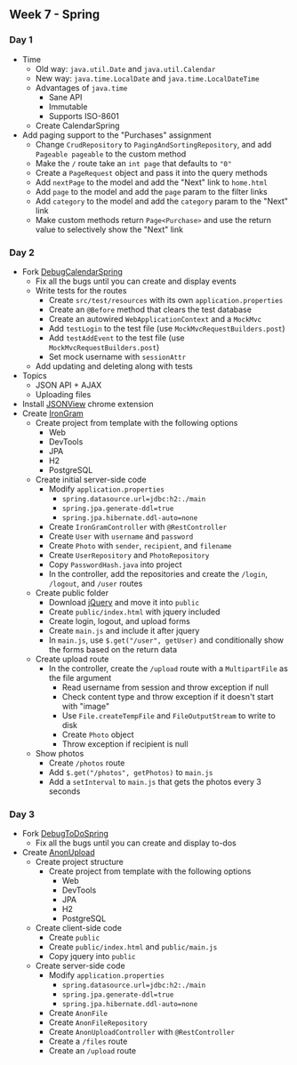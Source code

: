 ## Week 7 - Spring

### Day 1

* Time
  * Old way: `java.util.Date` and `java.util.Calendar`
  * New way: `java.time.LocalDate` and `java.time.LocalDateTime`
  * Advantages of `java.time`
    * Sane API
    * Immutable
    * Supports ISO-8601
  * Create CalendarSpring
* Add paging support to the "Purchases" assignment
  * Change `CrudRepository` to `PagingAndSortingRepository`, and add `Pageable pageable` to the custom method
  * Make the `/` route take an `int page` that defaults to `"0"`
  * Create a `PageRequest` object and pass it into the query methods
  * Add `nextPage` to the model and add the "Next" link to `home.html`
  * Add `page` to the model and add the `page` param to the filter links
  * Add `category` to the model and add the `category` param to the "Next" link
  * Make custom methods return `Page<Purchase>` and use the return value to selectively show the "Next" link

### Day 2

* Fork [DebugCalendarSpring](../projects/DebugCalendarSpring)
  * Fix all the bugs until you can create and display events
  * Write tests for the routes
    * Create `src/test/resources` with its own `application.properties`
    * Create an `@Before` method that clears the test database
    * Create an autowired `WebApplicationContext` and a `MockMvc`
    * Add `testLogin` to the test file (use `MockMvcRequestBuilders.post`)
    * Add `testAddEvent` to the test file (use `MockMvcRequestBuilders.post`)
    * Set mock username with `sessionAttr`
  * Add updating and deleting along with tests
* Topics
  * JSON API + AJAX
  * Uploading files
* Install [JSONView](https://chrome.google.com/webstore/detail/jsonview/chklaanhfefbnpoihckbnefhakgolnmc?hl=en) chrome extension
* Create [IronGram](../projects/IronGram)
  * Create project from template with the following options
    * Web
    * DevTools
    * JPA
    * H2
    * PostgreSQL
  * Create initial server-side code
    * Modify `application.properties`
      * `spring.datasource.url=jdbc:h2:./main`
      * `spring.jpa.generate-ddl=true`
      * `spring.jpa.hibernate.ddl-auto=none`
    * Create `IronGramController` with `@RestController`
    * Create `User` with `username` and `password`
    * Create `Photo` with `sender`, `recipient`, and `filename`
    * Create `UserRepository` and `PhotoRepository`
    * Copy `PasswordHash.java` into project
    * In the controller, add the repositories and create the `/login`, `/logout`, and `/user` routes
  * Create public folder
    * Download [jQuery](http://jquery.com/download/) and move it into `public`
    * Create `public/index.html` with jquery included
    * Create login, logout, and upload forms
    * Create `main.js` and include it after jquery
    * In `main.js`, use `$.get("/user", getUser)` and conditionally show the forms based on the return data
  * Create upload route
    * In the controller, create the `/upload` route with a `MultipartFile` as the file argument
      * Read username from session and throw exception if null
      * Check content type and throw exception if it doesn't start with "image"
      * Use `File.createTempFile` and `FileOutputStream` to write to disk
      * Create `Photo` object
      * Throw exception if recipient is null
  * Show photos
    * Create `/photos` route
    * Add `$.get("/photos", getPhotos)` to `main.js`
    * Add a `setInterval` to `main.js` that gets the photos every 3 seconds

### Day 3

* Fork [DebugToDoSpring](../projects/DebugToDoSpring)
  * Fix all the bugs until you can create and display to-dos
* Create [AnonUpload](../projects/AnonUpload)
  * Create project structure
    * Create project from template with the following options
      * Web
      * DevTools
      * JPA
      * H2
      * PostgreSQL
  * Create client-side code
    * Create `public`
    * Create `public/index.html` and `public/main.js`
    * Copy jquery into `public`
  * Create server-side code
    * Modify `application.properties`
      * `spring.datasource.url=jdbc:h2:./main`
      * `spring.jpa.generate-ddl=true`
      * `spring.jpa.hibernate.ddl-auto=none`
    * Create `AnonFile`
    * Create `AnonFileRepository`
    * Create `AnonUploadController` with `@RestController`
    * Create a `/files` route
    * Create an `/upload` route
